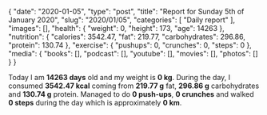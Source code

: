 {
    "date": "2020-01-05",
    "type": "post",
    "title": "Report for Sunday 5th of January 2020",
    "slug": "2020\/01\/05",
    "categories": [
        "Daily report"
    ],
    "images": [],
    "health": {
        "weight": 0,
        "height": 173,
        "age": 14263
    },
    "nutrition": {
        "calories": 3542.47,
        "fat": 219.77,
        "carbohydrates": 296.86,
        "protein": 130.74
    },
    "exercise": {
        "pushups": 0,
        "crunches": 0,
        "steps": 0
    },
    "media": {
        "books": [],
        "podcast": [],
        "youtube": [],
        "movies": [],
        "photos": []
    }
}

Today I am <strong>14263 days</strong> old and my weight is <strong>0 kg</strong>. During the day, I consumed <strong>3542.47 kcal</strong> coming from <strong>219.77 g</strong> fat, <strong>296.86 g</strong> carbohydrates and <strong>130.74 g</strong> protein. Managed to do <strong>0 push-ups</strong>, <strong>0 crunches</strong> and walked <strong>0 steps</strong> during the day which is approximately <strong>0 km</strong>.